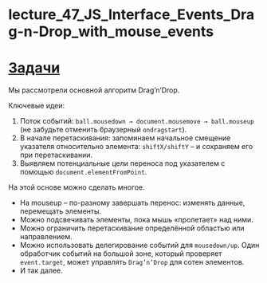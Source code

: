 # lecture_47_JS_Interface_Events_Drag-n-Drop_with_mouse_events  

#  [Задачи ](https://github.com/schoolteacherMP/lecture_47_JS_Interface_Events_Drag-n-Drop_with_mouse_events/blob/main/tasks.md)  

Мы рассмотрели основной алгоритм Drag’n’Drop.  

Ключевые идеи:  

1. Поток событий: `ball.mousedown → document.mousemove → ball.mouseup` (не забудьте отменить браузерный `ondragstart`).  
2. В начале перетаскивания: запоминаем начальное смещение указателя относительно элемента: `shiftX/shiftY` – и сохраняем его при перетаскивании.  
3. Выявляем потенциальные цели переноса под указателем с помощью `document.elementFromPoint`.  

На этой основе можно сделать многое.  
- На mouseup – по-разному завершать перенос: изменять данные, перемещать элементы.  
- Можно подсвечивать элементы, пока мышь «пролетает» над ними.  
- Можно ограничить перетаскивание определённой областью или направлением.  
- Можно использовать делегирование событий для `mousedown/up`. Один обработчик событий на большой зоне, который проверяет `event.target`, может управлять `Drag’n’Drop` для сотен элементов.  
- И так далее.  

